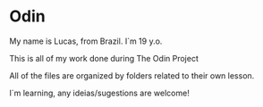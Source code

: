 # Odin
My name is Lucas, from Brazil. I`m 19 y.o.

This is all of my work done during The Odin Project

All of the files are organized by folders related to their own lesson.

I`m learning, any ideias/sugestions are welcome!

